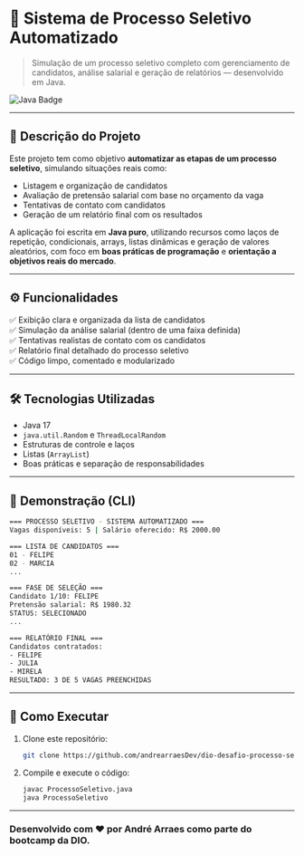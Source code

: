 # 🧠 Sistema de Processo Seletivo Automatizado

> Simulação de um processo seletivo completo com gerenciamento de candidatos, análise salarial e geração de relatórios — desenvolvido em Java.

![Java Badge](https://img.shields.io/badge/Java-ED8B00?style=for-the-badge&logo=java&logoColor=white)

---

## 📌 Descrição do Projeto

Este projeto tem como objetivo **automatizar as etapas de um processo seletivo**, simulando situações reais como:

- Listagem e organização de candidatos  
- Avaliação de pretensão salarial com base no orçamento da vaga  
- Tentativas de contato com candidatos  
- Geração de um relatório final com os resultados  

A aplicação foi escrita em **Java puro**, utilizando recursos como laços de repetição, condicionais, arrays, listas dinâmicas e geração de valores aleatórios, com foco em **boas práticas de programação** e **orientação a objetivos reais do mercado**.

---

## ⚙️ Funcionalidades

✅ Exibição clara e organizada da lista de candidatos  
✅ Simulação da análise salarial (dentro de uma faixa definida)  
✅ Tentativas realistas de contato com os candidatos  
✅ Relatório final detalhado do processo seletivo  
✅ Código limpo, comentado e modularizado

---

## 🛠️ Tecnologias Utilizadas

- Java 17  
- `java.util.Random` e `ThreadLocalRandom`  
- Estruturas de controle e laços  
- Listas (`ArrayList`)  
- Boas práticas e separação de responsabilidades

---

## 📸 Demonstração (CLI)

```bash
=== PROCESSO SELETIVO - SISTEMA AUTOMATIZADO ===
Vagas disponíveis: 5 | Salário oferecido: R$ 2000.00

=== LISTA DE CANDIDATOS ===
01 - FELIPE
02 - MARCIA
...

=== FASE DE SELEÇÃO ===
Candidato 1/10: FELIPE
Pretensão salarial: R$ 1980.32
STATUS: SELECIONADO
...

=== RELATÓRIO FINAL ===
Candidatos contratados:
- FELIPE
- JULIA
- MIRELA
RESULTADO: 3 DE 5 VAGAS PREENCHIDAS

```

---

## 🚀 Como Executar

1. Clone este repositório:
   ```bash
   git clone https://github.com/andrearraesDev/dio-desafio-processo-seletivo.git
   ```

2. Compile e execute o código:
   ```bash
   javac ProcessoSeletivo.java
   java ProcessoSeletivo
   ```

---
### Desenvolvido com ❤️ por André Arraes como parte do bootcamp da DIO.
